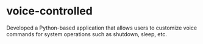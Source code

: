 # voice-controlled
Developed a Python-based application that allows users to customize voice commands for system  operations such as shutdown, sleep, etc. 
